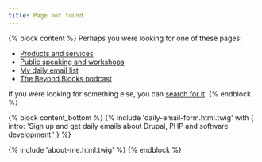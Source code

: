 ```yaml
---
title: Page not found
---
```


{% block content %}
Perhaps you were looking for one of these pages:

- [Products and services](/pricing)
- [Public speaking and workshops](/talks)
- [My daily email list](/daily)
- [The Beyond Blocks podcast](/podcast)

If you were looking for something else, you can [search for it](/search).
{% endblock %}

{% block content_bottom %}
  {% include 'daily-email-form.html.twig' with {
    intro: 'Sign up and get daily emails about Drupal, PHP and software development.'
  } %}

  {% include 'about-me.html.twig' %}
{% endblock %}
